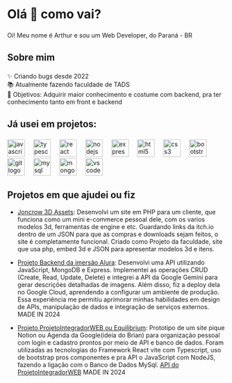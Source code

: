 <h1 align="left">Olá 👋 como vai?</h1>

###

<p align="left">Oi! Meu nome é Arthur e sou um Web Developer, do Paraná - BR</p>

###

<h2 align="left">Sobre mim</h2>

###

<p align="left">✨ Criando bugs desde 2022<br>📚 Atualmente fazendo faculdade de TADS<br>🎯 Objetivos: Adquirir maior conhecimento e costume com backend, pra ter conhecimento tanto em front e backend</p>

###

<h2 align="left">Já usei em projetos:</h2>

###

<div align="left">
  <img src="https://cdn.jsdelivr.net/gh/devicons/devicon/icons/javascript/javascript-original.svg" height="40" alt="javascript logo"  />
  <img width="12" />
  <img src="https://cdn.jsdelivr.net/gh/devicons/devicon/icons/typescript/typescript-original.svg" height="40" alt="typescript logo"  />
  <img width="12" />
  <img src="https://cdn.jsdelivr.net/gh/devicons/devicon/icons/react/react-original.svg" height="40" alt="react logo"  />
  <img width="12" />
  <img src="https://cdn.jsdelivr.net/gh/devicons/devicon/icons/nodejs/nodejs-original.svg" height="40" alt="nodejs logo"  />
  <img width="12" />
  <img src="https://cdn.jsdelivr.net/gh/devicons/devicon/icons/express/express-original.svg" height="40" alt="express logo"  />
  <img width="12" />
  <img src="https://cdn.jsdelivr.net/gh/devicons/devicon/icons/html5/html5-original.svg" height="40" alt="html5 logo"  />
  <img width="12" />
  <img src="https://cdn.jsdelivr.net/gh/devicons/devicon/icons/css3/css3-original.svg" height="40" alt="css3 logo"  />
  <img width="12" />
  <img src="https://cdn.jsdelivr.net/gh/devicons/devicon/icons/bootstrap/bootstrap-original.svg" height="40" alt="bootstrap logo"  />
  <img width="12" />
  <img src="https://cdn.jsdelivr.net/gh/devicons/devicon/icons/git/git-original.svg" height="40" alt="git logo"  />
  <img width="12" />
  <img src="https://cdn.jsdelivr.net/gh/devicons/devicon/icons/mysql/mysql-original.svg" height="40" alt="mysql logo"  />
  <img width="12" />
  <img src="https://cdn.jsdelivr.net/gh/devicons/devicon/icons/mongodb/mongodb-original.svg" height="40" alt="mongodb logo"  />
  <img width="12" />
  <img src="https://cdn.jsdelivr.net/gh/devicons/devicon/icons/vscode/vscode-original.svg" height="40" alt="vscode logo"  />
</div>

## Projetos em que ajudei ou fiz

- [Joncrow 3D Assets](https://github.com/arthurpelitoo/Joncrow_3D_Assets): Desenvolvi um site em PHP para um cliente, que funciona como um mini e-commerce pessoal dele, com os varios modelos 3d, ferramentas de engine e etc. Guardando links da itch.io dentro de um JSON para que as compras e downloads sejam feitos, o site é completamente funcional. Criado como Projeto da faculdade, site que usa php, embed 3d e JSON para apresentar modelos 3d e itens.

- [Projeto Backend da imersão Alura](https://github.com/arthurpelitoo/imersaoBackEndALURA-INSTALIKE): Desenvolvi uma API utilizando JavaScript, MongoDB e Express. Implementei as operações CRUD (Create, Read, Update, Delete) e integrei a API da Google Gemini para gerar descrições detalhadas de imagens. Além disso, fiz a deploy dela no        Google Cloud, aprendendo a configurar um ambiente de produção. Essa experiência me permitiu aprimorar minhas habilidades em design de APIs, manipulação de dados e integração de serviços externos. MADE IN 2024 

- [Projeto ProjetoIntegradorWEB ou Equilibrium](https://github.com/BrianoFelps/ProjetoIntegradorWEB): Prototipo de um site pique Notion ou Agenda da Google(ideia do Brian) para organização pessoal com login e cadastro prontos por meio de API e banco de dados.
Foram utilizadas as tecnologias do Framework React vite com Typescript, uso de bootstrap pros componentes e pra API o JavaScript com NodeJS, fazendo a ligação com o Banco de Dados MySql.
[API do ProjetoIntegradorWEB](https://github.com/BrianoFelps/API-ProjetoIntegrador) MADE IN 2024
  
###

